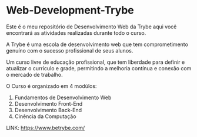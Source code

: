 # Web-Development-Trybe
Este é o meu repositório de Desenvolvimento Web da Trybe aqui você encontrará as atividades realizadas durante todo o curso.

A Trybe é uma escola de desenvolvimento web que tem comprometimento genuíno com o sucesso profissional de seus alunos. 

Um curso livre de educação profissional, que tem liberdade para definir e atualizar o currículo e grade, permitindo a melhoria contínua e conexão com o mercado de trabalho.

O Curso é organizado em 4 modúlos:

01. Fundamentos de Desenvolvimento Web
02. Desenvolvimento Front-End
03. Desenvolvimento Back-End
04. Cinência da Computação

LINK: https://www.betrybe.com/
